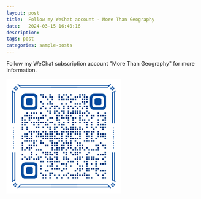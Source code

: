 ```yaml
---
layout: post
title:  Follow my WeChat account - More Than Geography
date:   2024-03-15 16:40:16
description: 
tags: post
categories: sample-posts
---
```


Follow my WeChat subscription account "More Than Geography" for more information.

![WeChat ID: MoreThanGeog](img/WeChat_MTG.png)
